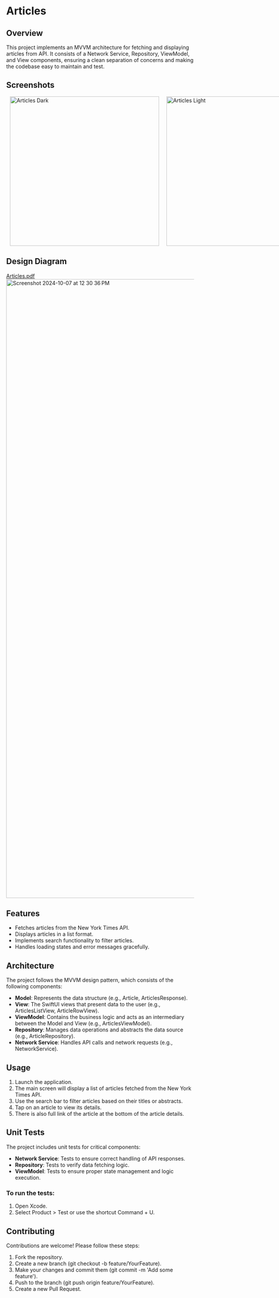 # Articles

## Overview
This project implements an MVVM architecture for fetching and displaying articles from API. It consists of a Network Service, Repository, ViewModel, and View components, ensuring a clean separation of concerns and making the codebase easy to maintain and test.

## Screenshots
<div style="display: flex; justify-content: space-around;">
    <img src="https://github.com/user-attachments/assets/0f904756-aa1b-420e-b68c-75d4cf745bba" height="400" alt="Articles Dark" style="margin: 0 10px;">
    <img src="https://github.com/user-attachments/assets/578c18eb-6c33-4ca7-945f-644eeee326f8" height="400" alt="Articles Light" style="margin: 0 10px;">
    <img src="https://github.com/user-attachments/assets/2933d14c-487b-41da-b60e-b966ad22a347" height="400" alt="Articles Details Dark" style="margin: 0 10px;">
    <img src="https://github.com/user-attachments/assets/f6b8a0bc-4ccb-4bd0-a628-a1e187b022d4" height="400" alt="Articles Details Light" style="margin: 0 10px;">
</div>

## Design Diagram
[Articles.pdf](https://github.com/user-attachments/files/17274427/Articles.pdf)
<img width="1657" alt="Screenshot 2024-10-07 at 12 30 36 PM" src="https://github.com/user-attachments/assets/18ff4342-e04f-42e5-bb52-07c5a46aa340">


## Features
* Fetches articles from the New York Times API.
* Displays articles in a list format.
* Implements search functionality to filter articles.
* Handles loading states and error messages gracefully.

## Architecture
The project follows the MVVM design pattern, which consists of the following components:
* **Model**: Represents the data structure (e.g., Article, ArticlesResponse).
* **View**: The SwiftUI views that present data to the user (e.g., ArticlesListView, ArticleRowView).
* **ViewModel**: Contains the business logic and acts as an intermediary between the Model and View (e.g., ArticlesViewModel).
* **Repository**: Manages data operations and abstracts the data source (e.g., ArticleRepository).
* **Network Service**: Handles API calls and network requests (e.g., NetworkService).

## Usage
1. Launch the application.
2. The main screen will display a list of articles fetched from the New York Times API.
3. Use the search bar to filter articles based on their titles or abstracts.
4. Tap on an article to view its details.
5. There is also full link of the article at the bottom of the article details.

## Unit Tests
The project includes unit tests for critical components:
* **Network Service**: Tests to ensure correct handling of API responses.
* **Repository**: Tests to verify data fetching logic.
* **ViewModel**: Tests to ensure proper state management and logic execution.
### To run the tests:
1. Open Xcode.
2. Select Product > Test or use the shortcut Command + U.

## Contributing
Contributions are welcome! Please follow these steps:
1. Fork the repository.
2. Create a new branch (git checkout -b feature/YourFeature).
3. Make your changes and commit them (git commit -m 'Add some feature').
4. Push to the branch (git push origin feature/YourFeature).
5. Create a new Pull Request.









